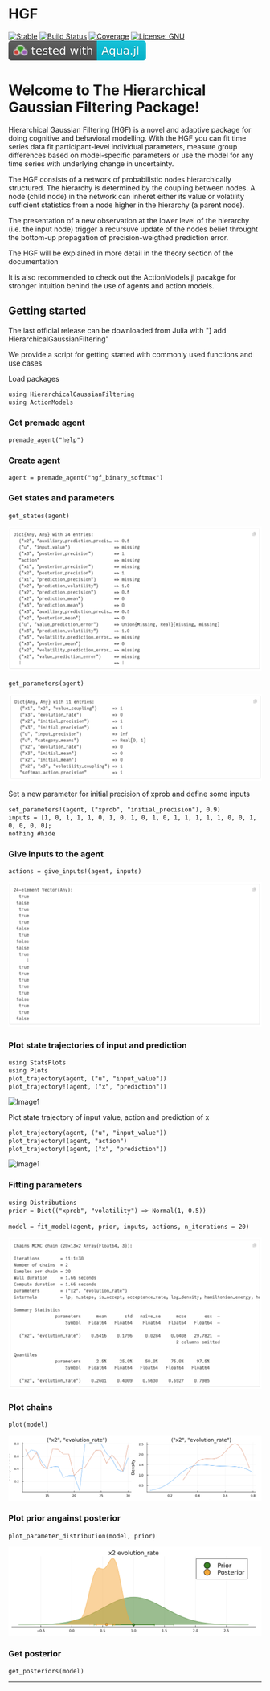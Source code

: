 # HGF
[![Stable](https://img.shields.io/badge/docs-stable-blue.svg)](https://ilabcode.github.io/HierarchicalGaussianFiltering.jl)
[![Build Status](https://github.com/ilabcode/HierarchicalGaussianFiltering.jl/actions/workflows/CI_full.yml/badge.svg?branch=main)](https://github.com/ilabcode/HierarchicalGaussianFiltering.jl/actions/workflows/CI_full.yml?query=branch%3Amain)
[![Coverage](https://codecov.io/gh/ilabcode/HierarchicalGaussianFiltering.jl/branch/main/graph/badge.svg?token=NVFiiPydFA)](https://codecov.io/gh/ilabcode/HierarchicalGaussianFiltering.jl)
[![License: GNU](https://img.shields.io/badge/License-GNU-yellow)](<https://www.gnu.org/licenses/>)
[![Aqua QA](https://raw.githubusercontent.com/JuliaTesting/Aqua.jl/master/badge.svg)](https://github.com/JuliaTesting/Aqua.jl)


# Welcome to The Hierarchical Gaussian Filtering Package!

Hierarchical Gaussian Filtering (HGF) is a novel and adaptive package for doing cognitive and behavioral modelling. With the HGF you can fit time series data fit participant-level individual parameters, measure group differences based on model-specific parameters or use the model for any time series with underlying change in uncertainty.

The HGF consists of a network of probabilistic nodes hierarchically structured. The hierarchy is determined by the coupling between nodes. A node (child node) in the network can inheret either its value or volatility sufficient statistics from a node higher in the hierarchy (a parent node).

The presentation of a new observation at the lower level of the hierarchy (i.e. the input node) trigger a recursuve update of the nodes belief throught the bottom-up propagation of precision-weigthed prediction error.

The HGF will be explained in more detail in the theory section of the documentation

It is also recommended to check out the ActionModels.jl pacakge for stronger intuition behind the use of agents and action models.

## Getting started
The last official release can be downloaded from Julia with "] add HierarchicalGaussianFiltering"

We provide a script for getting started with commonly used functions and use cases

Load packages

````@example index
using HierarchicalGaussianFiltering
using ActionModels
````

### Get premade agent

````@example index
premade_agent("help")
````

### Create agent

````@example index
agent = premade_agent("hgf_binary_softmax")
````

### Get states and parameters

````@example index
get_states(agent)
````

![Image1](docs/src/images/readme/get_states.png)

````@example index
get_parameters(agent)
````

![Image1](docs/src/images/readme/get_parameters.png)

Set a new parameter for initial precision of xprob and define some inputs

````@example index
set_parameters!(agent, ("xprob", "initial_precision"), 0.9)
inputs = [1, 0, 1, 1, 1, 0, 1, 0, 1, 0, 1, 0, 1, 1, 1, 1, 1, 0, 0, 1, 0, 0, 0, 0];
nothing #hide
````

### Give inputs to the agent

````@example index
actions = give_inputs!(agent, inputs)
````
![Image1](docs/src/images/readme/actions.png)
### Plot state trajectories of input and prediction

````@example index
using StatsPlots
using Plots
plot_trajectory(agent, ("u", "input_value"))
plot_trajectory!(agent, ("x", "prediction"))
````
![Image1](docs/src/images/readme/plot_trajectory.png)

Plot state trajectory of input value, action and prediction of x

````@example index
plot_trajectory(agent, ("u", "input_value"))
plot_trajectory!(agent, "action")
plot_trajectory!(agent, ("x", "prediction"))
````
![Image1](docs/src/images/readme/plot_trajectory_2.png)
### Fitting parameters

````@example index
using Distributions
prior = Dict(("xprob", "volatility") => Normal(1, 0.5))

model = fit_model(agent, prior, inputs, actions, n_iterations = 20)
````
![Image1](docs/src/images/readme/fit_model.png)
### Plot chains

````@example index
plot(model)
````
![Image1](docs/src/images/readme/chains.png)
### Plot prior angainst posterior

````@example index
plot_parameter_distribution(model, prior)
````
![Image1](docs/src/images/readme/prior_posterior.png)
### Get posterior

````@example index
get_posteriors(model)
````

---
